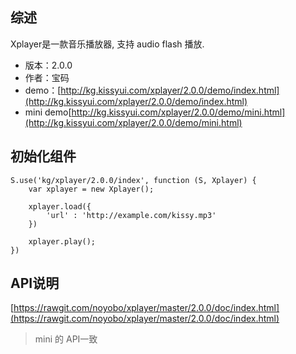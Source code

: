 ## 综述

Xplayer是一款音乐播放器, 支持 audio flash 播放.

* 版本：2.0.0
* 作者：宝码
* demo：[http://kg.kissyui.com/xplayer/2.0.0/demo/index.html](http://kg.kissyui.com/xplayer/2.0.0/demo/index.html)
* mini demo[http://kg.kissyui.com/xplayer/2.0.0/demo/mini.html](http://kg.kissyui.com/xplayer/2.0.0/demo/mini.html)

## 初始化组件

    S.use('kg/xplayer/2.0.0/index', function (S, Xplayer) {
        var xplayer = new Xplayer();

        xplayer.load({
            'url' : 'http://example.com/kissy.mp3'
        })

        xplayer.play();
    })

## API说明

[https://rawgit.com/noyobo/xplayer/master/2.0.0/doc/index.html](https://rawgit.com/noyobo/xplayer/master/2.0.0/doc/index.html)

> mini 的 API一致